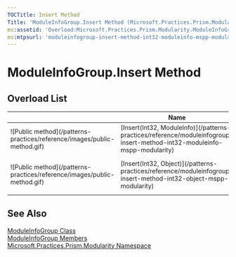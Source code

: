 ```yaml
---
TOCTitle: Insert Method
Title: 'ModuleInfoGroup.Insert Method (Microsoft.Practices.Prism.Modularity)'
ms:assetid: 'Overload:Microsoft.Practices.Prism.Modularity.ModuleInfoGroup.Insert'
ms:mtpsurl: 'moduleinfogroup-insert-method-int32-moduleinfo-mspp-modularity.md'
---
```


# ModuleInfoGroup.Insert Method

## Overload List

<table>
<thead>
<tr class="header">
<th> </th>
<th>Name</th>
<th>Description</th>
</tr>
</thead>
<tbody>
<tr class="odd">
<td>![Public method](/patterns-practices/reference/images/public-method.gif)</td>
<td>[Insert(Int32, ModuleInfo)](/patterns-practices/reference/moduleinfogroup-insert-method-int32-moduleinfo-mspp-modularity)</td>
<td><div class="summary">
Inserts an item to the [IList&lt;T&gt;](http://msdn.microsoft.com/en-us/library/5y536ey6) at the specified index.
</div></td>
</tr>
<tr class="even">
<td>![Public method](/patterns-practices/reference/images/public-method.gif)</td>
<td>[Insert(Int32, Object)](/patterns-practices/reference/moduleinfogroup-insert-method-int32-object-mspp-modularity)</td>
<td><div class="summary">
Inserts an item to the [ModuleInfoGroup](/patterns-practices/reference/moduleinfogroup-class-mspp-modularity) at the specified index.
</div></td>
</tr>
</tbody>
</table>

## See Also

[ModuleInfoGroup Class](/patterns-practices/reference/moduleinfogroup-class-mspp-modularity)  
[ModuleInfoGroup Members](/patterns-practices/reference/moduleinfogroup-members-mspp-modularity)  
[Microsoft.Practices.Prism.Modularity Namespace](/patterns-practices/reference/mspp-modularity-namespace)  